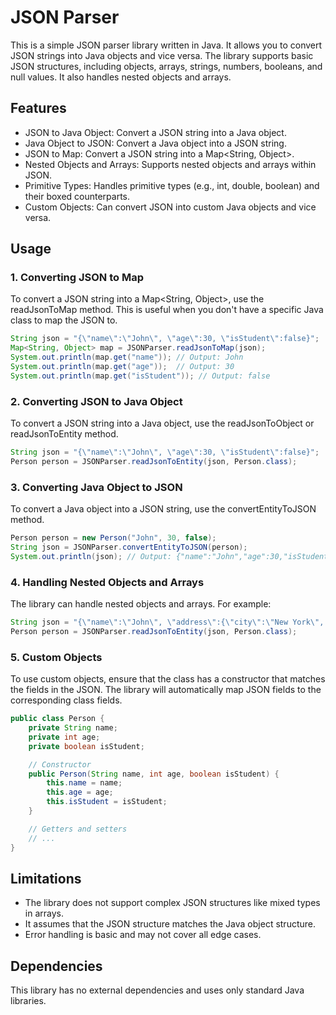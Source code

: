 # JSON Parser
This is a simple JSON parser library written in Java. It allows you to convert JSON strings into Java objects and vice versa. The library supports basic JSON structures, including objects, arrays, strings, numbers, booleans, and null values. It also handles nested objects and arrays.

## Features
* JSON to Java Object: Convert a JSON string into a Java object.
* Java Object to JSON: Convert a Java object into a JSON string.
* JSON to Map: Convert a JSON string into a Map<String, Object>.
* Nested Objects and Arrays: Supports nested objects and arrays within JSON.
* Primitive Types: Handles primitive types (e.g., int, double, boolean) and their boxed counterparts.
* Custom Objects: Can convert JSON into custom Java objects and vice versa.

## Usage
### 1. Converting JSON to Map
To convert a JSON string into a Map<String, Object>, use the readJsonToMap method. This is useful when you don't have a specific Java class to map the JSON to.
```Java
String json = "{\"name\":\"John\", \"age\":30, \"isStudent\":false}";
Map<String, Object> map = JSONParser.readJsonToMap(json);
System.out.println(map.get("name")); // Output: John
System.out.println(map.get("age"));  // Output: 30
System.out.println(map.get("isStudent")); // Output: false
```

### 2. Converting JSON to Java Object
To convert a JSON string into a Java object, use the readJsonToObject or readJsonToEntity method.
```Java
String json = "{\"name\":\"John\", \"age\":30, \"isStudent\":false}";
Person person = JSONParser.readJsonToEntity(json, Person.class);
```

### 3. Converting Java Object to JSON
To convert a Java object into a JSON string, use the convertEntityToJSON method.
```Java
Person person = new Person("John", 30, false);
String json = JSONParser.convertEntityToJSON(person);
System.out.println(json); // Output: {"name":"John","age":30,"isStudent":false}
```

### 4. Handling Nested Objects and Arrays
The library can handle nested objects and arrays. For example:
```Java
String json = "{\"name\":\"John\", \"address\":{\"city\":\"New York\", \"zip\":10001}, \"hobbies\":[\"reading\", \"swimming\"]}";
Person person = JSONParser.readJsonToEntity(json, Person.class);
```

### 5. Custom Objects
To use custom objects, ensure that the class has a constructor that matches the fields in the JSON. The library will automatically map JSON fields to the corresponding class fields.
```Java
public class Person {
    private String name;
    private int age;
    private boolean isStudent;

    // Constructor
    public Person(String name, int age, boolean isStudent) {
        this.name = name;
        this.age = age;
        this.isStudent = isStudent;
    }

    // Getters and setters
    // ...
}
```

## Limitations
* The library does not support complex JSON structures like mixed types in arrays.
* It assumes that the JSON structure matches the Java object structure.
* Error handling is basic and may not cover all edge cases.

## Dependencies
This library has no external dependencies and uses only standard Java libraries.
